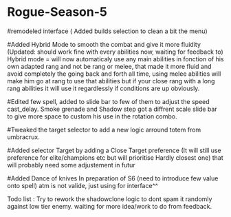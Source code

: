 # Rogue-Season-5

#remodeled interface ( Added builds selection to clean a bit the menu)

#Added Hybrid Mode to smooth the combat and give it more fluidity (Updated: should work fine with every abilities now, waiting for feedback to)
Hybrid mode = will now automaticaly use any main abilities in fonction of his own adapted rang and not be rang or melee, that made it more fluid and avoid completely the going back and forth all time, using melee abilities will make him go at rang to use that abilities but if your close rang with a long rang abilities it will use it regardlessly if conditions are up obviously.

#Edited few spell, added to slide bar to few of them to adjust the speed cast_delay.
Smoke grenade and Shadow step got a diffrent scale slide bar to give more space to custom his use in the rotation combo.

#Tweaked the target selector to add a new logic arround totem from umbracrux.

#Added selector Target by adding a Close Target preference (It will still use preference for elite/champions etc but will prioritise Hardly closest one) that will probably need some adjustement in futur

#Added Dance of knives In preparation of S6 (need to introduce few value onto spell) atm is not valide, just using for interface^^

Todo list : Try to rework the shadowclone logic to dont spam it randomly against low tier enemy.
waiting for more idea/work to do from feedback.




